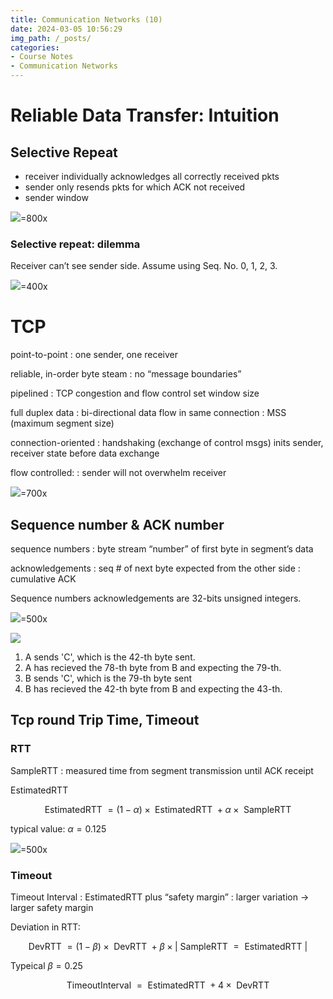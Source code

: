 ```yaml
---
title: Communication Networks (10)
date: 2024-03-05 10:56:29
img_path: /_posts/
categories:
- Course Notes
- Communication Networks
---
```


# Reliable Data Transfer: Intuition

## Selective Repeat

- receiver individually acknowledges all correctly received pkts
- sender only resends pkts for which ACK not received
- sender window

<!-- ![](../img/post/communication-networks-10.png)=700x -->

![](../img/post/communication-networks-10-1.png)=800x

### Selective repeat: dilemma

Receiver can’t see sender side. Assume using Seq. No. 0, 1, 2, 3.

![](../img/post/communication-networks-10-2.png)=400x

# TCP

point-to-point
: one sender, one receiver

reliable, in-order byte steam
: no “message boundaries”

pipelined
: TCP congestion and flow control set window size

full duplex data
: bi-directional data flow in same connection
: MSS (maximum segment size)

connection-oriented
: handshaking (exchange of control msgs) inits sender, receiver state before data exchange

flow controlled:
: sender will not overwhelm receiver

![](../img/post/communication-networks-10-3.png)=700x

## Sequence number & ACK number

sequence numbers
: byte stream “number” of first byte in segment’s data

acknowledgements
: seq # of next byte expected from the other side
: cumulative ACK

Sequence numbers acknowledgements are 32-bits unsigned integers.

![](../img/post/communication-networks-10-4.png)=500x

![](../img/post/communication-networks-10-5.png)

1. A sends 'C', which is the 42-th byte sent.
2. A has recieved the 78-th byte from B and expecting the 79-th.
3. B sends 'C', which is the 79-th byte sent
4. B has recieved the 42-th byte from B and expecting the 43-th.

## Tcp round Trip Time, Timeout

### RTT

SampleRTT
: measured time from segment transmission until ACK receipt

EstimatedRTT

$$
\text { EstimatedRTT }=(1-\alpha) \times \text { EstimatedRTT }+\alpha \times \text { SampleRTT }
$$

typical value: $\alpha = 0.125$ 

![](../img/post/communication-networks-10-6.png)=500x

### Timeout

Timeout Interval
: EstimatedRTT plus “safety margin”
: larger variation $\to$ larger safety margin

Deviation in RTT:

$$
\text { DevRTT }=(1-\beta) \times \text { DevRTT }+\beta \times | \text { SampleRTT }=\text { EstimatedRTT } |
$$

Typeical $\beta = 0.25$ 

$$
\text { TimeoutInterval }=\text { EstimatedRTT }+4 \times \text { DevRTT }
$$
